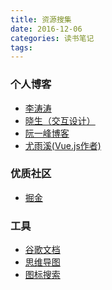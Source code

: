 ```yaml
---
title: 资源搜集
date: 2016-12-06
categories: 读书笔记
tags: 
---
```

<h3>个人博客</h3>
<ul>
	<li><a href="http://litaotao.github.io/" target="_blank" rel="noopener noreferrer">李涛涛</a></li>
	<li><a href="http://daichuanqing.com/" target="_blank" rel="noopener noreferrer">晓生（交互设计）</a></li>
	<li><a href="http://www.ruanyifeng.com/blog/" target="_blank" rel="noopener noreferrer">阮一峰博客</a></li>
	<li><a href="http://evanyou.me" target="_blank" rel="noopener noreferrer">尤雨溪(Vue.js作者)</a></li>
</ul>
<h3>优质社区</h3>
<ul>
	<li><a href="https://gold.xitu.io" target="_blank" rel="noopener noreferrer">掘金</a></li>
</ul>
<h3>工具</h3>
<ul>
	<li><a href="https://docs.google.com" target="_blank" rel="noopener noreferrer">谷歌文档</a></li>
	<li><a href="https://coggle.it/" target="_blank" rel="noopener noreferrer">思维导图</a></li>
	<li><a href="https://www.iconfinder.com" target="_blank" rel="noopener noreferrer">图标搜索</a></li>
</ul>

